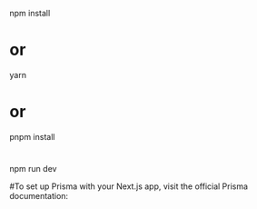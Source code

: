 npm install
# or
yarn
# or
pnpm install

#
npm run dev

#To set up Prisma with your Next.js app, visit the official Prisma documentation:

